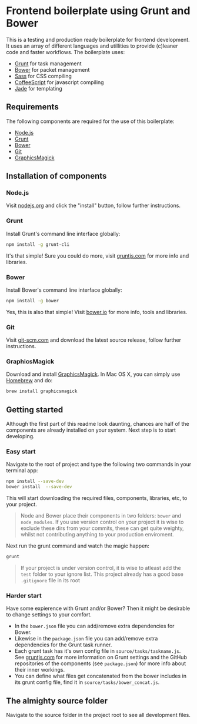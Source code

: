# Frontend boilerplate using Grunt and Bower
This is a testing and production ready boilerplate for frontend development. It uses an array of different languages and utillities to provide (c)leaner code and faster workflows. The boilerplate uses:

* [Grunt](http://gruntjs.com) for task management
* [Bower](http://bower.io) for packet management
* [Sass](http://sass-lang.com/) for CSS compiling
* [CoffeeScript](http://coffeescript.org/) for javascript compiling
* [Jade](http://jade-lang.com/) for templating

## Requirements
The following components are required for the use of this boilerplate:

* [Node.js](#nodejs)
* [Grunt](#grunt)
* [Bower](#bower)
* [Git](#git)
* [GraphicsMagick](#graphicsmagick)

## Installation of components

### Node.js
Visit [nodejs.org](http://nodejs.org/) and click the "install" button, follow further instructions.

### Grunt
Install Grunt's command line interface globally:

```bash
npm install -g grunt-cli
```

It's that simple! Sure you could do more, visit [gruntjs.com](http://gruntjs.com/) for more info and libraries.

### Bower
Install Bower's command line interface globally:

```bash
npm install -g bower
```

Yes, this is also that simple! Visit [bower.io](http://bower.io/) for more info, tools and libraries.

### Git
Visit [git-scm.com](http://git-scm.com/) and download the latest source release, follow further instructions.

### GraphicsMagick
Download and install [GraphicsMagick](http://www.graphicsmagick.org/). In Mac OS X, you can simply use [Homebrew](http://mxcl.github.io/homebrew/) and do:

```bash
brew install graphicsmagick
```

## Getting started
Although the first part of this readme look daunting, chances are half of the components are already installed on your system. Next step is to start developing.

### Easy start
Navigate to the root of project and type the following two commands in your terminal app:

```bash
npm install --save-dev
bower install  --save-dev
```

This will start downloading the required files, components, libraries, etc, to your project.
> Node and Bower place their components in two folders: `bower` and `node_modules`. If you use version control on your project it is wise to exclude these dirs from your commits, these can get quite weighty, whilst not contributing anything to your production enviroment.

Next run the grunt command and watch the magic happen:

```bash
grunt
```

> If your project is under version control, it is wise to atleast add the `test` folder to your ignore list. This project already has a good base `.gitignore` file in its root

### Harder start
Have some expierence with Grunt and/or Bower? Then it might be desirable to change settings to your comfort.

* In the `bower.json` file you can add/remove extra dependencies for Bower.
* Likewise in the `package.json` file you can add/remove extra dependencies for the Grunt task runner.
* Each grunt task has it's own config file in `source/tasks/taskname.js`. See [gruntjs.com](http://gruntjs.com/) for more information on Grunt settings and the GitHub repositories of the components (see `package.json`) for more info about their inner workings.
* You can define what files get concatenated from the bower includes in its grunt config file, find it in `source/tasks/bower_concat.js`.

## The almighty source folder

Navigate to the source folder in the project root to see all development files.
